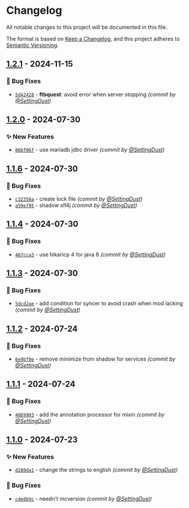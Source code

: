 # Changelog
All notable changes to this project will be documented in this file.

The format is based on [Keep a Changelog](https://keepachangelog.com/en/1.0.0/),
and this project adheres to [Semantic Versioning](https://semver.org/spec/v2.0.0.html).

## [1.2.1] - 2024-11-15
### :bug: Bug Fixes
- [`5d42428`](https://github.com/SettingDust/DustyDataSync/commit/5d424280553df2c258b54e2ec6b9524af6dd0538) - **ftbquest**: avoid error when server stopping *(commit by [@SettingDust](https://github.com/SettingDust))*


## [1.2.0] - 2024-07-30
### :sparkles: New Features
- [`06bf06f`](https://github.com/SettingDust/DustyDataSync/commit/06bf06fcf48b86bfc54ca074a4aea9eb492b418e) - use mariadb jdbc driver *(commit by [@SettingDust](https://github.com/SettingDust))*


## [1.1.6] - 2024-07-30
### :bug: Bug Fixes
- [`c32358a`](https://github.com/SettingDust/DustyDataSync/commit/c32358a6f84ca30d815b91ecba8ec67d030976a8) - create lock file *(commit by [@SettingDust](https://github.com/SettingDust))*
- [`a59e795`](https://github.com/SettingDust/DustyDataSync/commit/a59e795888e26b3a31351b4490cceb03aa08bea0) - shadow slf4j *(commit by [@SettingDust](https://github.com/SettingDust))*


## [1.1.4] - 2024-07-30
### :bug: Bug Fixes
- [`467cca3`](https://github.com/SettingDust/DustyDataSync/commit/467cca34889a37fa1bfddd7f6f4eeec26dedc18e) - use hikaricp 4 for java 8 *(commit by [@SettingDust](https://github.com/SettingDust))*


## [1.1.3] - 2024-07-30
### :bug: Bug Fixes
- [`5dcd2ae`](https://github.com/SettingDust/DustyDataSync/commit/5dcd2ae3136c6181a2e63038fda58822d8cf5147) - add condition for syncer to avoid crash when mod lacking *(commit by [@SettingDust](https://github.com/SettingDust))*


## [1.1.2] - 2024-07-24
### :bug: Bug Fixes
- [`6e9bf0e`](https://github.com/SettingDust/DustyDataSync/commit/6e9bf0eab5abafc132c0dbda5fe5ef2d37485834) - remove minimize from shadow for services *(commit by [@SettingDust](https://github.com/SettingDust))*


## [1.1.1] - 2024-07-24
### :bug: Bug Fixes
- [`4869903`](https://github.com/SettingDust/DustyDataSync/commit/4869903acd57b8d50977e9e674894a1e121383ca) - add the annotation processor for mixin *(commit by [@SettingDust](https://github.com/SettingDust))*


## [1.1.0] - 2024-07-23
### :sparkles: New Features
- [`d288da1`](https://github.com/SettingDust/DustyDataSync/commit/d288da12c50940a8e3de26654cb6f2bb5f84bd2a) - change the strings to english *(commit by [@SettingDust](https://github.com/SettingDust))*

### :bug: Bug Fixes
- [`c4e8b9c`](https://github.com/SettingDust/DustyDataSync/commit/c4e8b9cfca69e99737903b47733e58f881558fe6) - needn't mcversion *(commit by [@SettingDust](https://github.com/SettingDust))*

[1.1.0]: https://github.com/SettingDust/DustyDataSync/compare/1.0.0...1.1.0
[1.1.1]: https://github.com/SettingDust/DustyDataSync/compare/1.1.0...1.1.1
[1.1.2]: https://github.com/SettingDust/DustyDataSync/compare/1.1.1...1.1.2
[1.1.3]: https://github.com/SettingDust/DustyDataSync/compare/1.1.2...1.1.3
[1.1.4]: https://github.com/SettingDust/DustyDataSync/compare/1.1.3...1.1.4
[1.1.6]: https://github.com/SettingDust/DustyDataSync/compare/1.1.5...1.1.6
[1.2.0]: https://github.com/SettingDust/DustyDataSync/compare/1.1.6...1.2.0
[1.2.1]: https://github.com/SettingDust/DustyDataSync/compare/1.2.0...1.2.1

